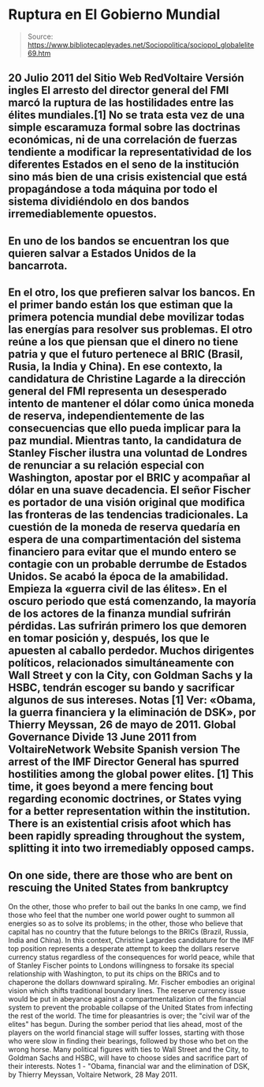 # Ruptura en El Gobierno Mundial

> Source: https://www.bibliotecapleyades.net/Sociopolitica/sociopol_globalelite69.htm

20 Julio 2011
del Sitio Web
RedVoltaire
Versión ingles
El
arresto del director general del FMI marcó la ruptura de las hostilidades
entre las élites mundiales.[1]
No se trata esta vez de una simple escaramuza formal sobre las doctrinas
económicas, ni de una correlación de fuerzas tendiente a modificar la
representatividad de los diferentes Estados en el seno de la institución
sino más bien de una crisis existencial que está propagándose a toda máquina
por todo el sistema dividiéndolo en dos bandos irremediablemente opuestos.
-
En uno de los bandos se encuentran los que quieren salvar a Estados Unidos
de la bancarrota.
-
En el otro, los que prefieren salvar los bancos.
En el
primer bando están los que estiman que la primera potencia mundial debe
movilizar todas las energías para resolver sus problemas.
El otro reúne a los que piensan que el dinero no tiene patria y que el
futuro pertenece al
BRIC (Brasil, Rusia, la India y China).
En ese contexto, la candidatura de Christine Lagarde a la dirección general
del FMI representa un desesperado intento de mantener el dólar como única
moneda de reserva, independientemente de las consecuencias que ello pueda
implicar para la paz mundial.
Mientras tanto, la candidatura de Stanley Fischer ilustra una voluntad de
Londres de renunciar a su relación especial con Washington, apostar por el BRIC y acompañar al dólar en una suave decadencia.
El señor Fischer es portador de una visión original que modifica las
fronteras de las tendencias tradicionales. La cuestión de la moneda de
reserva quedaría en espera de una compartimentación del sistema financiero
para evitar que el mundo entero se contagie con un probable derrumbe de
Estados Unidos.
Se acabó la época de la amabilidad. Empieza la «guerra civil
de las élites».
En el oscuro periodo que está comenzando, la mayoría de los actores de
la
finanza mundial sufrirán pérdidas.
Las sufrirán primero los que demoren en
tomar posición y, después, los que le apuesten al caballo perdedor. Muchos
dirigentes políticos, relacionados simultáneamente con Wall Street y con la
City, con Goldman Sachs y la HSBC, tendrán escoger su bando y sacrificar
algunos de sus intereses.
Notas
[1] Ver: «Obama, la guerra financiera y la eliminación de DSK», por Thierry
Meyssan, 26 de mayo de 2011.
Global Governance Divide
13 June 2011
from
VoltaireNetwork Website
Spanish
version
The
arrest of the IMF Director General has spurred hostilities among the
global power elites. [1]
This time, it goes beyond a mere fencing bout regarding economic doctrines,
or States vying for a better representation within the institution. There is
an existential crisis afoot which has been rapidly spreading throughout the
system, splitting it into two irremediably opposed camps.
-
On one side, there are those who are bent on rescuing the United States from
bankruptcy
-
On the other, those who prefer to bail out the banks
In one
camp, we find those who feel that the number one world power ought to summon
all energies so as to solve its problems; in the other, those who believe
that capital has no country that the future belongs to the
BRICs (Brazil,
Russia, India and China).
In this context, Christine Lagardes candidature for the IMF top position
represents a desperate attempt to keep the dollars reserve currency status
regardless of the consequences for world peace, while that of Stanley
Fischer points to Londons willingness to forsake its special relationship
with Washington, to put its chips on the BRICs and to chaperone the dollars
downward spiraling.
Mr. Fischer embodies an original vision which shifts traditional boundary
lines. The reserve currency issue would be put in abeyance against a
compartmentalization of the financial system to prevent the probable
collapse of the United States from infecting the rest of the world.
The time for pleasantries is over; the "civil war of
the elites" has begun.
During the somber period that lies ahead, most of the players on
the world
financial stage will suffer losses, starting with those who were slow in
finding their bearings, followed by those who bet on the wrong horse.
Many
political figures with ties to Wall Street and the City, to Goldman Sachs
and HSBC, will have to choose sides and sacrifice part of their interests.
Notes
1 -
"Obama, financial war and the elimination of DSK, by Thierry Meyssan,
Voltaire Network, 28 May 2011.
